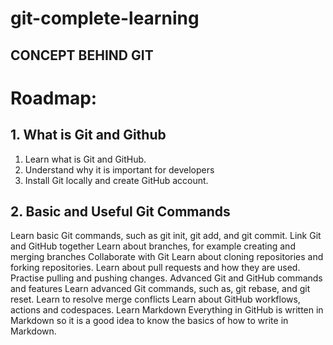 # git-complete-learning

<h2>CONCEPT BEHIND GIT</h2>

# Roadmap:

## 1. What is Git and Github
   1. Learn what is Git and GitHub.
   2. Understand why it is important for developers
   3. Install Git locally and create GitHub account.
  
## 2. Basic and Useful Git Commands
Learn basic Git commands, such as git init, git add, and git commit.
Link Git and GitHub together
Learn about branches, for example creating and merging branches
Collaborate with Git
Learn about cloning repositories and forking repositories.
Learn about pull requests and how they are used.
Practise pulling and pushing changes.
Advanced Git and GitHub commands and features
Learn advanced Git commands, such as, git rebase, and git reset.
Learn to resolve merge conflicts
Learn about GitHub workflows, actions and codespaces.
Learn Markdown
Everything in GitHub is written in Markdown so it is a good idea to know the basics of how to write in Markdown.

